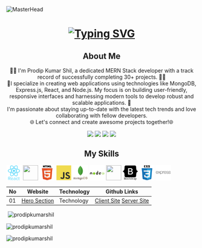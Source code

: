 ![MasterHead](https://i.ibb.co/d4V11D2/Git-Banner.png)

<h1 align="center">
<a href="https://git.io/typing-svg"><img src="https://readme-typing-svg.herokuapp.com?font=Lato&pause=1000&color=4D6973&random=false&width=435&lines=This+is+Prodip+Kumar+Shil;+MERN+stack+developer;Nice+to+meet+you+%F0%9F%91%8B&center=true&size=30" alt="Typing SVG" /></a>
</h1>

<h2 align="center">About Me</h2>
<p align="center">👨‍💻 I'm Prodip Kumar Shil, a dedicated MERN Stack developer with a track record of successfully completing 30+ projects. 👨‍💻 
<br /> 🚀I specialize in creating web applications using technologies like MongoDB, Express.js, React, and Node.js. My focus is on building user-friendly, responsive interfaces and harnessing modern tools to develop robust and scalable applications. 🚀 
<br /> I'm passionate about staying up-to-date with the latest tech trends and love collaborating with fellow developers. 
<br />🌐 Let's connect and create awesome projects together!🌐 </p>
<p align="center">
  <a href="https://www.linkedin.com/in/prodip-kumar-shil-1a210a291/"><img src="https://img.shields.io/badge/linkedin-%230077B5.svg?&style=for-the-badge&logo=linkedin&logoColor=white" height=23></a>
  <a href="mailto:prodipkrishna01@gmail.com"><img src="https://img.shields.io/badge/Gmail-D14836?style=for-the-badge&logo=gmail&logoColor=white" height=23></a>
  <a href="https://www.facebook.com/prodip.kumar.7965/"><img src="https://img.shields.io/badge/Facebook-1877F2?style=for-the-badge&logo=facebook&logoColor=white" height=23></a>
  <a href="https://drive.google.com/file/d/1Y2ByfCekUS7hph3_wLiFfX9Ao93e3uiL/view?usp=share_link"><img src="https://img.shields.io/badge/Resume-ffae75?style=for-the-badge" height=23/></a>


<h2 align="center">My Skills</h2>
<p>
  <img src="https://raw.githubusercontent.com/devicons/devicon/master/icons/react/react-original-wordmark.svg" width="40" height="40"/>
  <img src="https://www.vectorlogo.zone/logos/tailwindcss/tailwindcss-icon.svg" width="40" height="40"/>
  <img src="https://raw.githubusercontent.com/devicons/devicon/master/icons/html5/html5-original-wordmark.svg" width="40" height="40"/>
  <img src="https://raw.githubusercontent.com/devicons/devicon/master/icons/javascript/javascript-original.svg" width="40" height="40"/>
  <img src="https://raw.githubusercontent.com/devicons/devicon/master/icons/mongodb/mongodb-original-wordmark.svg" width="40" height="40"/>
  <img src="https://raw.githubusercontent.com/devicons/devicon/master/icons/nodejs/nodejs-original-wordmark.svg" width="40" height="40"/>
  <img src="https://www.vectorlogo.zone/logos/firebase/firebase-icon.svg" width="40" height="40"/>
  <img src="https://raw.githubusercontent.com/devicons/devicon/master/icons/bootstrap/bootstrap-plain-wordmark.svg" width="40" height="40"/>
  <img src="https://raw.githubusercontent.com/devicons/devicon/master/icons/css3/css3-original-wordmark.svg" width="40" height="40"/>
  <img src="https://raw.githubusercontent.com/devicons/devicon/master/icons/express/express-original-wordmark.svg" width="40" height="40"/>
</p>

| No | Website | Technology | Github Links |
|----|-|---------|--------------|
| 01  | <a href="">Hero Section</a> | Technology | <a href="">Client Site</a> <a href="">Server Site</a> |



<p>&nbsp;<img align="center" src="https://github-readme-stats.vercel.app/api?username=prodipkumarshil&show_icons=true&locale=en" alt="prodipkumarshil" /></p>

<p style="float:rignt;"><img align="center" src="https://github-readme-streak-stats.herokuapp.com/?user=prodipkumarshil&" alt="prodipkumarshil" /></p>

<p><img align="left" src="https://github-readme-stats.vercel.app/api/top-langs?username=prodipkumarshil&show_icons=true&locale=en&layout=compact" alt="prodipkumarshil" /></p>
